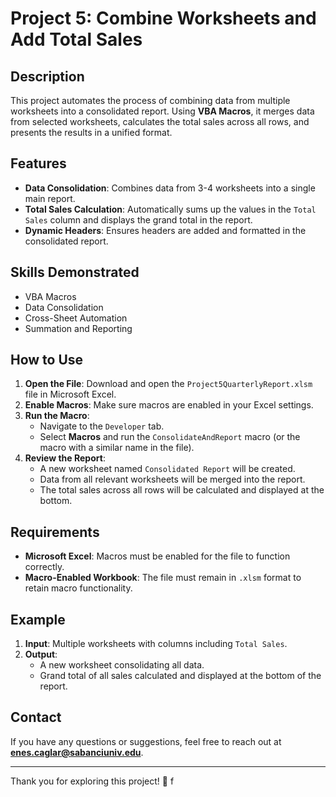 # Project 5: Combine Worksheets and Add Total Sales

## Description
This project automates the process of combining data from multiple worksheets into a consolidated report. Using **VBA Macros**, it merges data from selected worksheets, calculates the total sales across all rows, and presents the results in a unified format.

## Features
- **Data Consolidation**: Combines data from 3-4 worksheets into a single main report.
- **Total Sales Calculation**: Automatically sums up the values in the `Total Sales` column and displays the grand total in the report.
- **Dynamic Headers**: Ensures headers are added and formatted in the consolidated report.

## Skills Demonstrated
- VBA Macros
- Data Consolidation
- Cross-Sheet Automation
- Summation and Reporting

## How to Use
1. **Open the File**: Download and open the `Project5QuarterlyReport.xlsm` file in Microsoft Excel.
2. **Enable Macros**: Make sure macros are enabled in your Excel settings.
3. **Run the Macro**:
   - Navigate to the `Developer` tab.
   - Select **Macros** and run the `ConsolidateAndReport` macro (or the macro with a similar name in the file).
4. **Review the Report**:
   - A new worksheet named `Consolidated Report` will be created.
   - Data from all relevant worksheets will be merged into the report.
   - The total sales across all rows will be calculated and displayed at the bottom.

## Requirements
- **Microsoft Excel**: Macros must be enabled for the file to function correctly.
- **Macro-Enabled Workbook**: The file must remain in `.xlsm` format to retain macro functionality.

## Example
1. **Input**: Multiple worksheets with columns including `Total Sales`.
2. **Output**:
   - A new worksheet consolidating all data.
   - Grand total of all sales calculated and displayed at the bottom of the report.

## Contact
If you have any questions or suggestions, feel free to reach out at **enes.caglar@sabanciuniv.edu**.

---

Thank you for exploring this project! 🚀
f
